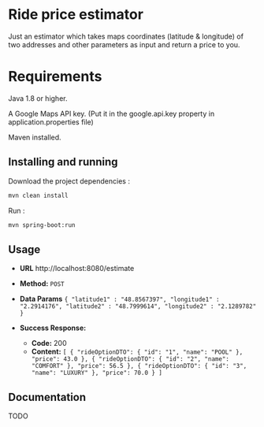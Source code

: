 # Ride price estimator
Just an estimator which takes maps coordinates (latitude &amp; longitude) of two addresses and other parameters as input and return a price to you.

# Requirements

Java 1.8 or higher.

A Google Maps API key. (Put it in the google.api.key property in application.properties file)

Maven installed.

## Installing and running

Download the project dependencies : 
```bash 
mvn clean install 
```

Run : 
```bash 
mvn spring-boot:run
```

## Usage

* **URL**
http://localhost:8080/estimate

* **Method:**
`POST`

* **Data Params**
`{
    "latitude1" : "48.8567397",
    "longitude1" : "2.2914176",
    "latitude2" : "48.7999614",
    "longitude2" : "2.1289782"
}`

* **Success Response:**

  * **Code:** 200 <br />
  * **Content:** `[
    {
        "rideOptionDTO": {
            "id": "1",
            "name": "POOL"
        },
        "price": 43.0
    },
    {
        "rideOptionDTO": {
            "id": "2",
            "name": "COMFORT"
        },
        "price": 56.5
    },
    {
        "rideOptionDTO": {
            "id": "3",
            "name": "LUXURY"
        },
        "price": 70.0
    }
]`

## Documentation

TODO
